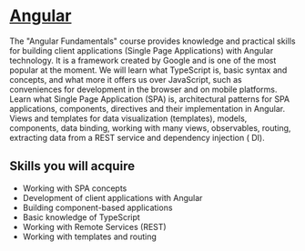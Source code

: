 # [Angular](https://softuni.bg/trainings/3856/angular-november-2022)
The "Angular Fundamentals" course provides knowledge and practical skills for building client applications (Single Page Applications) with Angular technology. It is a framework created by Google and is one of the most popular at the moment. We will learn what TypeScript is, basic syntax and concepts, and what more it offers us over JavaScript, such as conveniences for development in the browser and on mobile platforms. Learn what Single Page Application (SPA) is, architectural patterns for SPA applications, components, directives and their implementation in Angular. Views and templates for data visualization (templates), models, components, data binding, working with many views, observables, routing, extracting data from a REST service and dependency injection ( DI).

## Skills you will acquire
- Working with SPA concepts
- Development of client applications with Angular
- Building component-based applications
- Basic knowledge of TypeScript
- Working with Remote Services (REST)
- Working with templates and routing